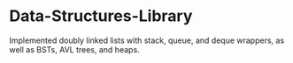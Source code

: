 # Data-Structures-Library
Implemented doubly linked lists with stack, queue, and deque wrappers, as well as BSTs, AVL trees, and heaps.
